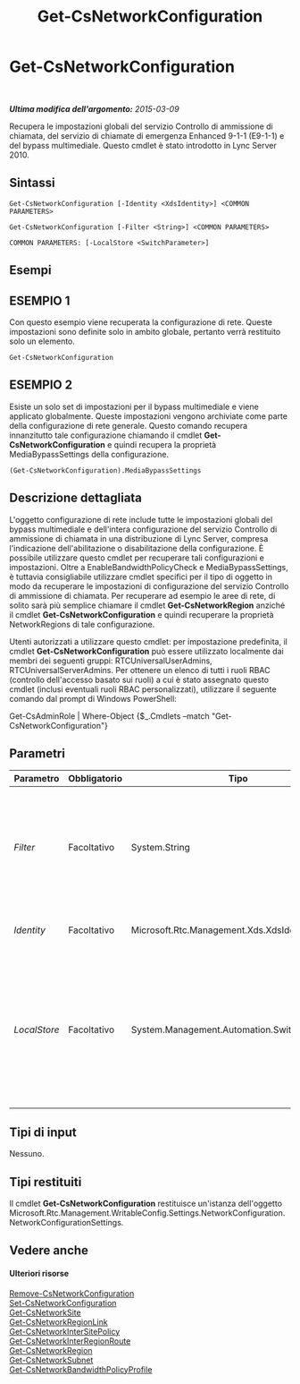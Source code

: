 ﻿---
title: Get-CsNetworkConfiguration
TOCTitle: Get-CsNetworkConfiguration
ms:assetid: 08bc8eca-b244-4d5e-b089-1cc95605ba14
ms:mtpsurl: https://technet.microsoft.com/it-it/library/Gg398140(v=OCS.15)
ms:contentKeyID: 49299604
ms.date: 08/24/2015
mtps_version: v=OCS.15
ms.translationtype: HT
---

# Get-CsNetworkConfiguration

 

_**Ultima modifica dell'argomento:** 2015-03-09_

Recupera le impostazioni globali del servizio Controllo di ammissione di chiamata, del servizio di chiamate di emergenza Enhanced 9-1-1 (E9-1-1) e del bypass multimediale. Questo cmdlet è stato introdotto in Lync Server 2010.

## Sintassi

    Get-CsNetworkConfiguration [-Identity <XdsIdentity>] <COMMON PARAMETERS>

    Get-CsNetworkConfiguration [-Filter <String>] <COMMON PARAMETERS>

    COMMON PARAMETERS: [-LocalStore <SwitchParameter>]

## Esempi

## ESEMPIO 1

Con questo esempio viene recuperata la configurazione di rete. Queste impostazioni sono definite solo in ambito globale, pertanto verrà restituito solo un elemento.

    Get-CsNetworkConfiguration

## ESEMPIO 2

Esiste un solo set di impostazioni per il bypass multimediale e viene applicato globalmente. Queste impostazioni vengono archiviate come parte della configurazione di rete generale. Questo comando recupera innanzitutto tale configurazione chiamando il cmdlet **Get-CsNetworkConfiguration** e quindi recupera la proprietà MediaBypassSettings della configurazione.

    (Get-CsNetworkConfiguration).MediaBypassSettings

## Descrizione dettagliata

L'oggetto configurazione di rete include tutte le impostazioni globali del bypass multimediale e dell'intera configurazione del servizio Controllo di ammissione di chiamata in una distribuzione di Lync Server, compresa l'indicazione dell'abilitazione o disabilitazione della configurazione. È possibile utilizzare questo cmdlet per recuperare tali configurazioni e impostazioni. Oltre a EnableBandwidthPolicyCheck e MediaBypassSettings, è tuttavia consigliabile utilizzare cmdlet specifici per il tipo di oggetto in modo da recuperare le impostazioni di configurazione del servizio Controllo di ammissione di chiamata. Per recuperare ad esempio le aree di rete, di solito sarà più semplice chiamare il cmdlet **Get-CsNetworkRegion** anziché il cmdlet **Get-CsNetworkConfiguration** e quindi recuperare la proprietà NetworkRegions di tale configurazione.

Utenti autorizzati a utilizzare questo cmdlet: per impostazione predefinita, il cmdlet **Get-CsNetworkConfiguration** può essere utilizzato localmente dai membri dei seguenti gruppi: RTCUniversalUserAdmins, RTCUniversalServerAdmins. Per ottenere un elenco di tutti i ruoli RBAC (controllo dell'accesso basato sui ruoli) a cui è stato assegnato questo cmdlet (inclusi eventuali ruoli RBAC personalizzati), utilizzare il seguente comando dal prompt di Windows PowerShell:

Get-CsAdminRole | Where-Object {$\_.Cmdlets –match "Get-CsNetworkConfiguration"}

## Parametri


<table>
<colgroup>
<col style="width: 25%" />
<col style="width: 25%" />
<col style="width: 25%" />
<col style="width: 25%" />
</colgroup>
<thead>
<tr class="header">
<th>Parametro</th>
<th>Obbligatorio</th>
<th>Tipo</th>
<th>Descrizione</th>
</tr>
</thead>
<tbody>
<tr class="odd">
<td><p><em>Filter</em></p></td>
<td><p>Facoltativo</p></td>
<td><p>System.String</p></td>
<td><p>Poiché ci sarà sempre solo una configurazione di rete, questo parametro non è necessario per questo cmdlet.</p></td>
</tr>
<tr class="even">
<td><p><em>Identity</em></p></td>
<td><p>Facoltativo</p></td>
<td><p>Microsoft.Rtc.Management.Xds.XdsIdentity</p></td>
<td><p>Sarà sempre globale.</p></td>
</tr>
<tr class="odd">
<td><p><em>LocalStore</em></p></td>
<td><p>Facoltativo</p></td>
<td><p>System.Management.Automation.SwitchParameter</p></td>
<td><p>Consente di recuperare la configurazione di rete dalla replica locale di archivio di gestione centrale invece che da archivio di gestione centrale.</p></td>
</tr>
</tbody>
</table>


## Tipi di input

Nessuno.

## Tipi restituiti

Il cmdlet **Get-CsNetworkConfiguration** restituisce un'istanza dell'oggetto Microsoft.Rtc.Management.WritableConfig.Settings.NetworkConfiguration.NetworkConfigurationSettings.

## Vedere anche

#### Ulteriori risorse

[Remove-CsNetworkConfiguration](remove-csnetworkconfiguration.md)  
[Set-CsNetworkConfiguration](set-csnetworkconfiguration.md)  
[Get-CsNetworkSite](get-csnetworksite.md)  
[Get-CsNetworkRegionLink](get-csnetworkregionlink.md)  
[Get-CsNetworkInterSitePolicy](get-csnetworkintersitepolicy.md)  
[Get-CsNetworkInterRegionRoute](get-csnetworkinterregionroute.md)  
[Get-CsNetworkRegion](get-csnetworkregion.md)  
[Get-CsNetworkSubnet](get-csnetworksubnet.md)  
[Get-CsNetworkBandwidthPolicyProfile](get-csnetworkbandwidthpolicyprofile.md)


